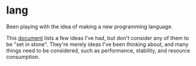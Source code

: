 lang
====

Been playing with the idea of making a new programming language.

This [document][ideas] lists a few ideas I've had, but don't consider
any of them to be "set in stone". They're merely ideas I've been
thinking about, and many things need to be considered, such as
performance, stability, and resource consumption.

[ideas]: /IDEAS.md
